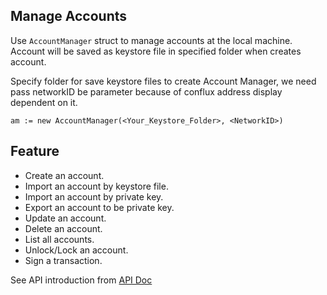 ## Manage Accounts
Use `AccountManager` struct to manage accounts at the local machine. Account will be saved as keystore file in specified folder when creates account.

Specify folder for save keystore files to create Account Manager, we need pass networkID be parameter because of conflux address display dependent on it.
```golang
am := new AccountManager(<Your_Keystore_Folder>, <NetworkID>)
```

Feature
----------
- Create an account.
- Import an account by keystore file.
- Import an account by private key.
- Export an account to be private key.
- Update an account.
- Delete an account.
- List all accounts.
- Unlock/Lock an account.
- Sign a transaction.

See API introduction from [API Doc]()